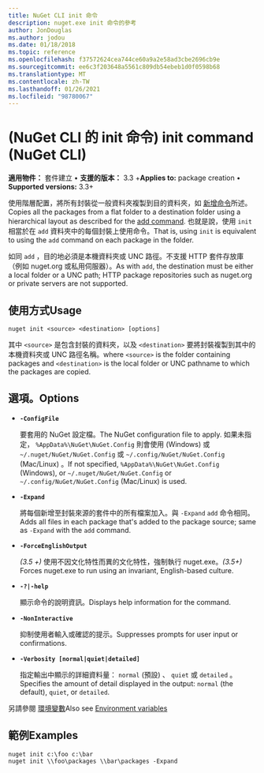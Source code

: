 ```yaml
---
title: NuGet CLI init 命令
description: nuget.exe init 命令的參考
author: JonDouglas
ms.author: jodou
ms.date: 01/18/2018
ms.topic: reference
ms.openlocfilehash: f37572624cea744ce60a9a2e58ad3cbe2696cb9e
ms.sourcegitcommit: ee6c3f203648a5561c809db54ebeb1d0f0598b68
ms.translationtype: MT
ms.contentlocale: zh-TW
ms.lasthandoff: 01/26/2021
ms.locfileid: "98780067"
---
```

# <a name="init-command-nuget-cli"></a><span data-ttu-id="b4783-103"> (NuGet CLI 的 init 命令) </span><span class="sxs-lookup"><span data-stu-id="b4783-103">init command (NuGet CLI)</span></span>

<span data-ttu-id="b4783-104">**適用物件：** 套件建立 &bullet; **支援的版本：** 3.3 +</span><span class="sxs-lookup"><span data-stu-id="b4783-104">**Applies to:** package creation &bullet; **Supported versions:** 3.3+</span></span>

<span data-ttu-id="b4783-105">使用階層配置，將所有封裝從一般資料夾複製到目的資料夾，如 [新增命令](cli-ref-add.md)所述。</span><span class="sxs-lookup"><span data-stu-id="b4783-105">Copies all the packages from a flat folder to a destination folder using a hierarchical layout as described for the [add command](cli-ref-add.md).</span></span> <span data-ttu-id="b4783-106">也就是說，使用 `init` 相當於在 `add` 資料夾中的每個封裝上使用命令。</span><span class="sxs-lookup"><span data-stu-id="b4783-106">That is, using `init` is equivalent to using the `add` command on each package in the folder.</span></span>

<span data-ttu-id="b4783-107">如同 `add` ，目的地必須是本機資料夾或 UNC 路徑。不支援 HTTP 套件存放庫（例如 nuget.org 或私用伺服器）。</span><span class="sxs-lookup"><span data-stu-id="b4783-107">As with `add`, the destination must be either a local folder or a UNC path; HTTP package repositories such as nuget.org or private servers are not supported.</span></span>

## <a name="usage"></a><span data-ttu-id="b4783-108">使用方式</span><span class="sxs-lookup"><span data-stu-id="b4783-108">Usage</span></span>

```cli
nuget init <source> <destination> [options]
```

<span data-ttu-id="b4783-109">其中 `<source>` 是包含封裝的資料夾，以及 `<destination>` 要將封裝複製到其中的本機資料夾或 UNC 路徑名稱。</span><span class="sxs-lookup"><span data-stu-id="b4783-109">where `<source>` is the folder containing packages and `<destination>` is the local folder or UNC pathname to which the packages are copied.</span></span>

## <a name="options"></a><span data-ttu-id="b4783-110">選項。</span><span class="sxs-lookup"><span data-stu-id="b4783-110">Options</span></span>

- **`-ConfigFile`**

  <span data-ttu-id="b4783-111">要套用的 NuGet 設定檔。</span><span class="sxs-lookup"><span data-stu-id="b4783-111">The NuGet configuration file to apply.</span></span> <span data-ttu-id="b4783-112">如果未指定， `%AppData%\NuGet\NuGet.Config` 則會使用 (Windows) 或 `~/.nuget/NuGet/NuGet.Config` 或 `~/.config/NuGet/NuGet.Config` (Mac/Linux) 。</span><span class="sxs-lookup"><span data-stu-id="b4783-112">If not specified, `%AppData%\NuGet\NuGet.Config` (Windows), or `~/.nuget/NuGet/NuGet.Config` or `~/.config/NuGet/NuGet.Config` (Mac/Linux) is used.</span></span>

- **`-Expand`**

  <span data-ttu-id="b4783-113">將每個新增至封裝來源的套件中的所有檔案加入。與 `-Expand` `add` 命令相同。</span><span class="sxs-lookup"><span data-stu-id="b4783-113">Adds all files in each package that's added to the package source; same as `-Expand` with the `add` command.</span></span>

- **`-ForceEnglishOutput`**

  <span data-ttu-id="b4783-114">*(3.5 +)* 使用不因文化特性而異的文化特性，強制執行 nuget.exe。</span><span class="sxs-lookup"><span data-stu-id="b4783-114">*(3.5+)* Forces nuget.exe to run using an invariant, English-based culture.</span></span>

- **`-?|-help`**

  <span data-ttu-id="b4783-115">顯示命令的說明資訊。</span><span class="sxs-lookup"><span data-stu-id="b4783-115">Displays help information for the command.</span></span>

- **`-NonInteractive`**

  <span data-ttu-id="b4783-116">抑制使用者輸入或確認的提示。</span><span class="sxs-lookup"><span data-stu-id="b4783-116">Suppresses prompts for user input or confirmations.</span></span>

- **`-Verbosity [normal|quiet|detailed]`**

  <span data-ttu-id="b4783-117">指定輸出中顯示的詳細資料量： `normal` (預設) 、 `quiet` 或 `detailed` 。</span><span class="sxs-lookup"><span data-stu-id="b4783-117">Specifies the amount of detail displayed in the output: `normal` (the default), `quiet`, or `detailed`.</span></span>

<span data-ttu-id="b4783-118">另請參閱 [環境變數](cli-ref-environment-variables.md)</span><span class="sxs-lookup"><span data-stu-id="b4783-118">Also see [Environment variables](cli-ref-environment-variables.md)</span></span>

## <a name="examples"></a><span data-ttu-id="b4783-119">範例</span><span class="sxs-lookup"><span data-stu-id="b4783-119">Examples</span></span>

```cli
nuget init c:\foo c:\bar
nuget init \\foo\packages \\bar\packages -Expand
```
